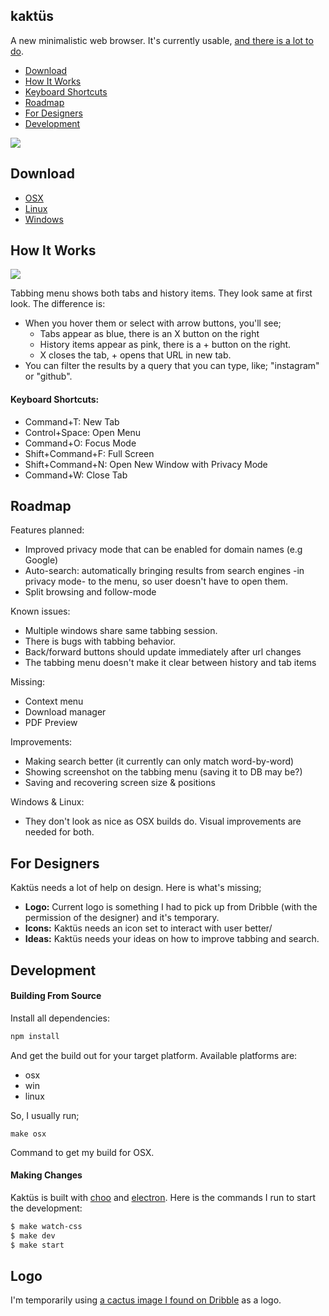 ## kaktüs

A new minimalistic web browser. It's currently usable, [and there is a lot to do](#roadmap).

* [Download](#download)
* [How It Works](#how-it-works)
* [Keyboard Shortcuts](#keyboard-shortcuts)
* [Roadmap](#roadmap)
* [For Designers](#for-designers)
* [Development](#development)

![](https://cldup.com/6jOWAjYdpo.png)

## Download

* [OSX](https://www.dropbox.com/s/wwkj8c93s9ieijl/Kakt%C3%BCs-darwin-x64.zip?dl=0)
* [Linux](https://github.com/kaktus/kaktus/releases/download/1.0.0/Kaktus-linux-x64.zip)
* [Windows](https://github.com/kaktus/kaktus/releases/download/1.0.0/Kaktus-win32-x64.zip)

## How It Works
![](https://cldup.com/wDadS2XGrb.gif)

Tabbing menu shows both tabs and history items. They look same at first look. The difference is:
* When you hover them or select with arrow buttons, you'll see;
  - Tabs appear as blue, there is an X button on the right
  - History items appear as pink, there is a + button on the right.
  - X closes the tab, + opens that URL in new tab.
* You can filter the results by a query that you can type, like; "instagram" or "github".

#### Keyboard Shortcuts:
* Command+T: New Tab
* Control+Space: Open Menu
* Command+O: Focus Mode
* Shift+Command+F: Full Screen
* Shift+Command+N: Open New Window with Privacy Mode
* Command+W: Close Tab

## Roadmap

Features planned:
* Improved privacy mode that can be enabled for domain names (e.g Google)
* Auto-search: automatically bringing results from search engines -in privacy mode- to the menu, so user doesn't have to open them.
* Split browsing and follow-mode

Known issues:
* Multiple windows share same tabbing session.
* There is bugs with tabbing behavior.
* Back/forward buttons should update immediately after url changes
* The tabbing menu doesn't make it clear between history and tab items

Missing:
* Context menu
* Download manager
* PDF Preview

Improvements:
* Making search better (it currently can only match word-by-word)
* Showing screenshot on the tabbing menu (saving it to DB may be?)
* Saving and recovering screen size & positions

Windows & Linux:
* They don't look as nice as OSX builds do. Visual improvements are needed for both.

## For Designers 

Kaktüs needs a lot of help on design. Here is what's missing;

* **Logo:** Current logo is something I had to pick up from Dribble (with the permission of the designer) and it's temporary.
* **Icons:** Kaktüs needs an icon set to interact with user better/
* **Ideas:** Kaktüs needs your ideas on how to improve tabbing and search.

## Development

#### Building From Source

Install all dependencies:

```bash
npm install
```

And get the build out for your target platform. Available platforms are:

* osx
* win
* linux

So, I usually run;

```
make osx
```

Command to get my build for OSX.

#### Making Changes
Kaktüs is built with [choo](https://github.com/yoshuawuyts/choo) and [electron](https://github.com/electron/electron). Here is the commands I run to start the development:

```bash
$ make watch-css
$ make dev
$ make start
```

## Logo

I'm temporarily using [a cactus image I found on Dribble](https://dribbble.com/shots/1842263-Cactus) as a logo.
